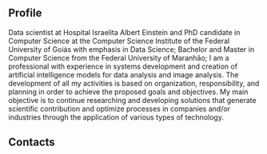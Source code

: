 <h2 dir="auto">
  Profile
</h2>

<p align="justify">

Data scientist at Hospital Israelita Albert Einstein and PhD candidate in Computer Science at the Computer Science Institute of the Federal University of Goiás with emphasis in Data Science; Bachelor and Master in Computer Science from the Federal University of Maranhão; I am a professional with experience in systems development and creation of artificial intelligence models for data analysis and image analysis. The development of all my activities is based on organization, responsibility, and planning in order to achieve the proposed goals and objectives. My main objective is to continue researching and developing solutions that generate scientific contribution and optimize processes in companies and/or industries through the application of various types of technology.

</p>

<h2 dir="auto">
  Contacts
</h2>

<!--<a href="https://www.linkedin.com/in/guilherme-a-s-ribeiro/" rel="nofollow"><img src="https://camo.githubusercontent.com/a4995f7d13968dacd8f15a1703324eda70a9f0ad6b1d16cde7693aeb6aed6643/68747470733a2f2f696d672e736869656c64732e696f2f62616467652f2d72616661656c7065726f636f2d626c75653f7374796c653d666c61742d737175617265266c6f676f3d4c696e6b6564696e266c6f676f436f6c6f723d7768697465266c696e6b3d68747470733a2f2f7777772e6c696e6b6564696e2e636f6d2f696e2f72616661656c7065726f636f2f" alt="Linkedin Badge" data-canonical-src="https://img.shields.io/badge/-guilherme-a-s-ribeiro-blue?style=flat-square&amp;logo=Linkedin&amp;logoColor=white&amp;link=https://www.linkedin.com/in/guilherme-a-s-ribeiro/" style="max-width: 100%;">

</a>-->

<!--
**guilhermeribeiro/guilhermeribeiro** is a ✨ _special_ ✨ repository because its `README.md` (this file) appears on your GitHub profile.

Here are some ideas to get you started:

- 🔭 I’m currently working on ...
- 🌱 I’m currently learning ...
- 👯 I’m looking to collaborate on ...
- 🤔 I’m looking for help with ...
- 💬 Ask me about ...
- 📫 How to reach me: ...
- 😄 Pronouns: ...
- ⚡ Fun fact: ...
-->


<!--
**guilhermeribeiro/guilhermeribeiro** is a ✨ _special_ ✨ repository because its `README.md` (this file) appears on your GitHub profile.

Here are some ideas to get you started:

- 🔭 I’m currently working on ...
- 🌱 I’m currently learning ...
- 👯 I’m looking to collaborate on ...
- 🤔 I’m looking for help with ...
- 💬 Ask me about ...
- 📫 How to reach me: ...
- 😄 Pronouns: ...
- ⚡ Fun fact: ...
-->
